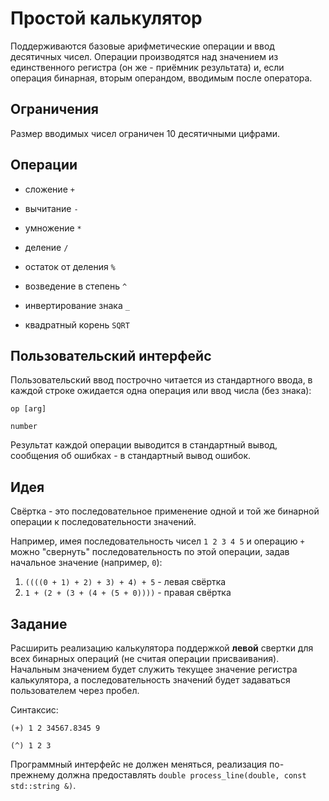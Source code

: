 # Простой калькулятор
Поддерживаются базовые арифметические операции и ввод десятичных чисел.
Операции производятся над значением из единственного регистра (он же - приёмник результата) и, если операция бинарная, вторым
операндом, вводимым после оператора.

## Ограничения
Размер вводимых чисел ограничен 10 десятичными цифрами.

## Операции
* сложение `+`
* вычитание `-`
* умножение `*`
* деление `/`
* остаток от деления `%`
* возведение в степень `^`

* инвертирование знака `_`
* квадратный корень `SQRT`

## Пользовательский интерфейс
Пользовательский ввод построчно читается из стандартного ввода, в каждой строке ожидается одна операция или ввод числа (без знака):
```
op [arg]

number
```
Результат каждой операции выводится в стандартный вывод, сообщения об ошибках - в стандартный вывод ошибок.

## Идея
Свёртка - это последовательное применение одной и той же бинарной операции к последовательности значений.

Например, имея последовательность чисел `1 2 3 4 5` и операцию `+` можно "свернуть" последовательность по этой операции, задав начальное значение (например, `0`):
1. `((((0 + 1) + 2) + 3) + 4) + 5` - левая свёртка
2. `1 + (2 + (3 + (4 + (5 + 0))))` - правая свёртка

## Задание
Расширить реализацию калькулятора поддержкой **левой** свертки для всех бинарных операций (не считая операции присваивания). Начальным значением будет служить текущее значение регистра калькулятора, а последовательность значений будет задаваться пользователем через пробел.

Синтаксис:
```
(+) 1 2 34567.8345 9
```
```
(^) 1 2 3
```

Программный интерфейс не должен меняться, реализация по-прежнему должна предоставлять `double process_line(double, const std::string &)`.
